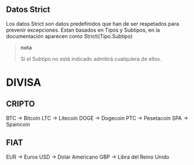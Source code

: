 ##  Datos Strict
Los datos Strict son datos predefinidos que han de ser respetados para prevenir excepciones.
Estan basados en Tipos y Subtipos, en la documentación aparecen como Stricti(Tipo.Subtipo)

> **nota**
>
> Si el Subtipo no está indicado admitirá cualquiera de ellos.

DIVISA
======

CRIPTO
------
BTC -> Bitcoin
LTC -> Litecoin
DOGE -> Dogecoin
PTC -> Pesetacoin
SPA -> Spaincoin

FIAT
----
EUR -> Euros
USD -> Dolar Americano
GBP -> Libra del Reino Unido

